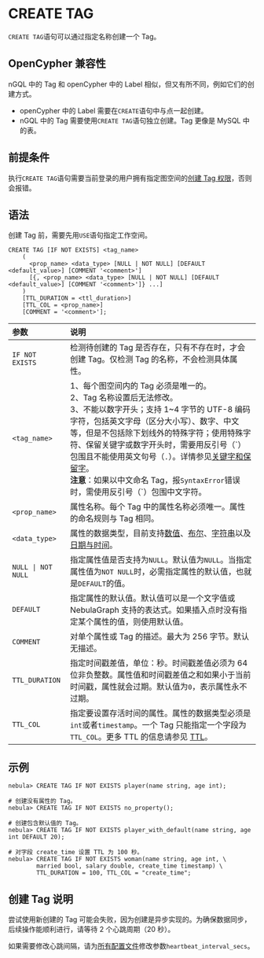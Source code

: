 # CREATE TAG

`CREATE TAG`语句可以通过指定名称创建一个 Tag。

## OpenCypher 兼容性

nGQL 中的 Tag 和 openCypher 中的 Label 相似，但又有所不同，例如它们的创建方式。

* openCypher 中的 Label 需要在`CREATE`语句中与点一起创建。
* nGQL 中的 Tag 需要使用`CREATE TAG`语句独立创建。Tag 更像是 MySQL 中的表。

## 前提条件

执行`CREATE TAG`语句需要当前登录的用户拥有指定图空间的[创建 Tag 权限](../../7.data-security/1.authentication/3.role-list.md)，否则会报错。

## 语法

创建 Tag 前，需要先用`USE`语句指定工作空间。

```ngql
CREATE TAG [IF NOT EXISTS] <tag_name>
    (
      <prop_name> <data_type> [NULL | NOT NULL] [DEFAULT <default_value>] [COMMENT '<comment>']
      [{, <prop_name> <data_type> [NULL | NOT NULL] [DEFAULT <default_value>] [COMMENT '<comment>']} ...] 
    )
    [TTL_DURATION = <ttl_duration>]
    [TTL_COL = <prop_name>]
    [COMMENT = '<comment>'];
```

|参数|说明|
|:---|:---|
|`IF NOT EXISTS`|检测待创建的 Tag 是否存在，只有不存在时，才会创建 Tag。仅检测 Tag 的名称，不会检测具体属性。|
|`<tag_name>`|1、每个图空间内的 Tag 必须是唯一的。<br>2、Tag 名称设置后无法修改。<br>3、不能以数字开头；支持 1~4 字节的 UTF-8 编码字符，包括英文字母（区分大小写）、数字、中文等，但是不包括除下划线外的特殊字符；使用特殊字符、保留关键字或数字开头时，需要用反引号（\`）包围且不能使用英文句号（`.`）。详情参见[关键字和保留字](../../3.ngql-guide/1.nGQL-overview/keywords-and-reserved-words.md)。<br/>**注意**：如果以中文命名 Tag，报`SyntaxError`错误时，需使用反引号（\`）包围中文字符。|
|`<prop_name>`|属性名称。每个 Tag 中的属性名称必须唯一。属性的命名规则与 Tag 相同。|
|`<data_type>`|属性的数据类型，目前支持[数值](../3.data-types/1.numeric.md)、[布尔](../3.data-types/2.boolean.md)、[字符串](../3.data-types/3.string.md)以及[日期与时间](../3.data-types/4.date-and-time.md)。|
|`NULL \| NOT NULL`|指定属性值是否支持为`NULL`。默认值为`NULL`。当指定属性值为`NOT NULL`时，必需指定属性的默认值，也就是`DEFAULT`的值。| 
|`DEFAULT`|指定属性的默认值。默认值可以是一个文字值或 NebulaGraph 支持的表达式。如果插入点时没有指定某个属性的值，则使用默认值。|
|`COMMENT`|对单个属性或 Tag 的描述。最大为 256 字节。默认无描述。|
|`TTL_DURATION`|指定时间戳差值，单位：秒。时间戳差值必须为 64 位非负整数。属性值和时间戳差值之和如果小于当前时间戳，属性就会过期。默认值为`0`，表示属性永不过期。|
|`TTL_COL`|指定要设置存活时间的属性。属性的数据类型必须是`int`或者`timestamp`。一个 Tag 只能指定一个字段为`TTL_COL`。更多 TTL 的信息请参见 [TTL](../8.clauses-and-options/ttl-options.md)。|

## 示例

```ngql
nebula> CREATE TAG IF NOT EXISTS player(name string, age int);

# 创建没有属性的 Tag。
nebula> CREATE TAG IF NOT EXISTS no_property(); 

# 创建包含默认值的 Tag。
nebula> CREATE TAG IF NOT EXISTS player_with_default(name string, age int DEFAULT 20);

# 对字段 create_time 设置 TTL 为 100 秒。
nebula> CREATE TAG IF NOT EXISTS woman(name string, age int, \
        married bool, salary double, create_time timestamp) \
        TTL_DURATION = 100, TTL_COL = "create_time";
```

## 创建 Tag 说明

尝试使用新创建的 Tag 可能会失败，因为创建是异步实现的。为确保数据同步，后续操作能顺利进行，请等待 2 个心跳周期（20 秒）。

如果需要修改心跳间隔，请为[所有配置文件](../../5.configurations-and-logs/1.configurations/1.configurations.md)修改参数`heartbeat_interval_secs`。
